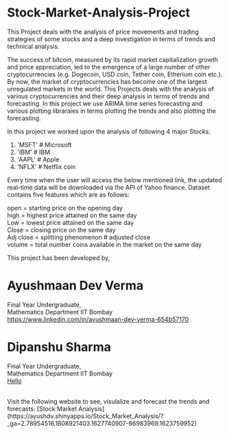 # Stock-Market-Analysis-Project

This Project deals with the analysis of price movements and trading strategies of some stocks and a deep investigation in terms of trends and technical analysis.

The success of bitcoin, measured by its rapid market capitalization growth and price appreciation, led to the emergence of a large number of other cryptocurrencies (e.g. Dogecoin, USD coin, Tether coin, Etherium coin etc.). By now, the market of cryptocurrencies has become one of the largest unregulated markets in the world. This Projects deals with the analysis of various cryptocurrencies and their deep analysis in terms of trends and forecasting. In this project we use ARIMA time series forecasting and various plotting libraraies in terms plotting the trends and also plotting the forecasting.

In this project we worked upon the analysis of following 4 major Stocks:<br/>

1. 'MSFT' # Microsoft <br/>
2. 'IBM' # IBM <br/>
3. 'AAPL' # Apple <br/>
4. 'NFLX' # Netflix coin <br/>

Every time when the user will access the below mentioned link, the updated real-time data will be downloaded via the API of Yahoo finance. Dataset contains five features which are as follows: <br/>

open = starting price on the opening day  <br/>
high  = highest price attained on the same day <br/>
Low = lowest price attained on the same day <br/>
Close = closing price on the same day <br/>
Adj close  = splitting phenomenon # adjusted close <br/>
volume  = total number coins available in the market on the same day <br/>

This project has been developed by, <br/>

# Ayushmaan Dev Verma 
Final Year Undergraduate, <br/>
Mathematics Department IIT Bombay <br/>
https://www.linkedin.com/in/ayushmaan-dev-verma-654b57170 <br/>

# Dipanshu Sharma 
Final Year Undergraduate, <br/>
Mathematics Department IIT Bombay <br/>
[Hello](https://www.linkedin.com/in/dipanshu-sharma-523921176) <br/>

<br/>
Visit the following website to see, visulalize and forecast the trends and forecasts: [Stock Market Analysis](https://ayushdv.shinyapps.io/Stock_Market_Analysis/?_ga=2.78954516.1808921403.1627740907-66983969.1623759952)

